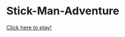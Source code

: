 # Stick-Man-Adventure
<a href="https://github.com/RhymeLyet/Stick-Man-Adventure/blob/master/StickManAdventure.jar?raw=true">
  Click here to play!
</a>
